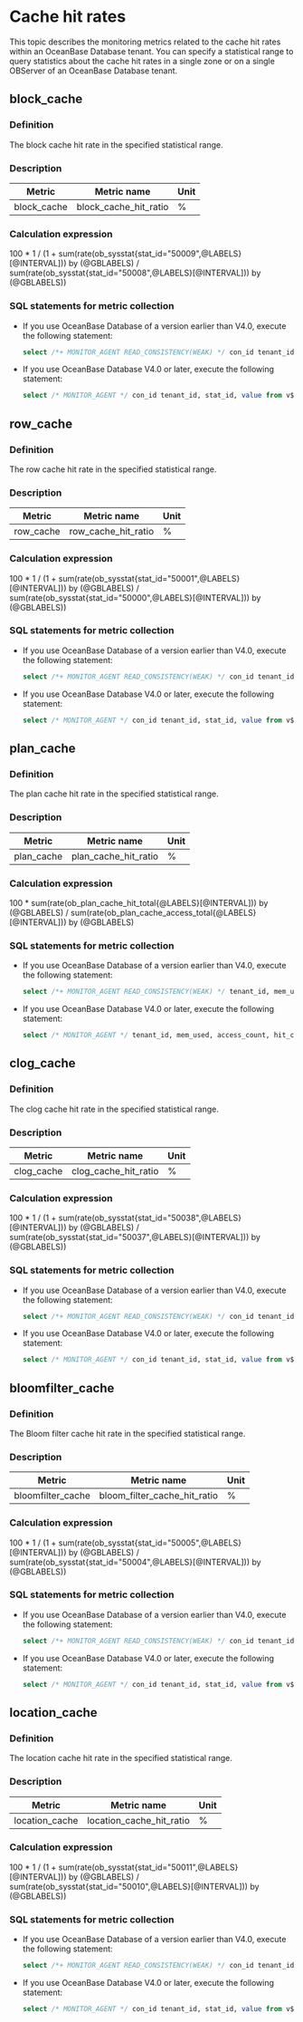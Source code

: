# Cache hit rates

This topic describes the monitoring metrics related to the cache hit rates within an OceanBase Database tenant. You can specify a statistical range to query statistics about the cache hit rates in a single zone or on a single OBServer of an OceanBase Database tenant.

## block_cache

### Definition

The block cache hit rate in the specified statistical range.

### Description

| **Metric**  |    **Metric name**    | **Unit** |
|-------------|-----------------------|----------|
| block_cache | block_cache_hit_ratio | %        |

### Calculation expression

100 \* 1 / (1 + sum(rate(ob_sysstat{stat_id="50009",@LABELS}\[@INTERVAL\])) by (@GBLABELS) / sum(rate(ob_sysstat{stat_id="50008",@LABELS}\[@INTERVAL\])) by (@GBLABELS))

### SQL statements for metric collection

* If you use OceanBase Database of a version earlier than V4.0, execute the following statement:

  ```sql
  select /*+ MONITOR_AGENT READ_CONSISTENCY(WEAK) */ con_id tenant_id, stat_id, value from v$sysstat where stat_id IN (50008, 50009) and (con_id > 1000 or con_id = 1) and class < 1000
  ```

* If you use OceanBase Database V4.0 or later, execute the following statement:

  ```sql
  select /* MONITOR_AGENT */ con_id tenant_id, stat_id, value from v$sysstat where stat_id IN (50008, 50009) and (con_id > 1000 or con_id = 1) and class < 1000
  ```

## row_cache

### Definition

The row cache hit rate in the specified statistical range.

### Description

| **Metric** |   **Metric name**   | **Unit** |
|------------|---------------------|----------|
| row_cache  | row_cache_hit_ratio | %        |

### Calculation expression

100 \* 1 / (1 + sum(rate(ob_sysstat{stat_id="50001",@LABELS}\[@INTERVAL\])) by (@GBLABELS) / sum(rate(ob_sysstat{stat_id="50000",@LABELS}\[@INTERVAL\])) by (@GBLABELS))

### SQL statements for metric collection

* If you use OceanBase Database of a version earlier than V4.0, execute the following statement:

  ```sql
  select /*+ MONITOR_AGENT READ_CONSISTENCY(WEAK) */ con_id tenant_id, stat_id, value from v$sysstat where stat_id IN (50000, 50001) and (con_id > 1000 or con_id = 1) and class < 1000
  ```

* If you use OceanBase Database V4.0 or later, execute the following statement:

  ```sql
  select /* MONITOR_AGENT */ con_id tenant_id, stat_id, value from v$sysstat where stat_id IN (50000, 50001) and (con_id > 1000 or con_id = 1) and class < 1000
  ```

## plan_cache

### Definition

The plan cache hit rate in the specified statistical range.

### Description

| **Metric** |   **Metric name**    | **Unit** |
|------------|----------------------|----------|
| plan_cache | plan_cache_hit_ratio | %        |

### Calculation expression

100 \* sum(rate(ob_plan_cache_hit_total{@LABELS}\[@INTERVAL\])) by (@GBLABELS) / sum(rate(ob_plan_cache_access_total{@LABELS}\[@INTERVAL\])) by (@GBLABELS)

### SQL statements for metric collection

* If you use OceanBase Database of a version earlier than V4.0, execute the following statement:

  ```sql
  select /*+ MONITOR_AGENT READ_CONSISTENCY(WEAK) */ tenant_id, mem_used, access_count, hit_count from v$plan_cache_stat
  ```

* If you use OceanBase Database V4.0 or later, execute the following statement:

  ```sql
  select /* MONITOR_AGENT */ tenant_id, mem_used, access_count, hit_count from V$OB_PLAN_CACHE_STAT
  ```

## clog_cache

### Definition

The clog cache hit rate in the specified statistical range.

### Description

| **Metric** |   **Metric name**    | **Unit** |
|------------|----------------------|----------|
| clog_cache | clog_cache_hit_ratio | %        |

### Calculation expression

100 \* 1 / (1 + sum(rate(ob_sysstat{stat_id="50038",@LABELS}\[@INTERVAL\])) by (@GBLABELS) / sum(rate(ob_sysstat{stat_id="50037",@LABELS}\[@INTERVAL\])) by (@GBLABELS))

### SQL statements for metric collection

* If you use OceanBase Database of a version earlier than V4.0, execute the following statement:

  ```sql
  select /*+ MONITOR_AGENT READ_CONSISTENCY(WEAK) */ con_id tenant_id, stat_id, value from v$sysstat where stat_id IN (50037, 50038) and (con_id > 1000 or con_id = 1) and class < 1000
  ```

* If you use OceanBase Database V4.0 or later, execute the following statement:

  ```sql
  select /* MONITOR_AGENT */ con_id tenant_id, stat_id, value from v$sysstat where stat_id IN (50037, 50038) and (con_id > 1000 or con_id = 1) and class < 1000
  ```

## bloomfilter_cache

### Definition

The Bloom filter cache hit rate in the specified statistical range.

### Description

|    **Metric**     |       **Metric name**        | **Unit** |
|-------------------|------------------------------|----------|
| bloomfilter_cache | bloom_filter_cache_hit_ratio | %        |

### Calculation expression

100 \* 1 / (1 + sum(rate(ob_sysstat{stat_id="50005",@LABELS}\[@INTERVAL\])) by (@GBLABELS) / sum(rate(ob_sysstat{stat_id="50004",@LABELS}\[@INTERVAL\])) by (@GBLABELS))

### SQL statements for metric collection

* If you use OceanBase Database of a version earlier than V4.0, execute the following statement:

  ```sql
  select /*+ MONITOR_AGENT READ_CONSISTENCY(WEAK) */ con_id tenant_id, stat_id, value from v$sysstat where stat_id IN (50004, 50005) and (con_id > 1000 or con_id = 1) and class < 1000
  ```

* If you use OceanBase Database V4.0 or later, execute the following statement:

  ```sql
  select /* MONITOR_AGENT */ con_id tenant_id, stat_id, value from v$sysstat where stat_id IN (50004, 50005) and (con_id > 1000 or con_id = 1) and class < 1000
  ```

## location_cache

### Definition

The location cache hit rate in the specified statistical range.

### Description

|   **Metric**   |     **Metric name**      | **Unit** |
|----------------|--------------------------|----------|
| location_cache | location_cache_hit_ratio | %        |

### Calculation expression

100 \* 1 / (1 + sum(rate(ob_sysstat{stat_id="50011",@LABELS}\[@INTERVAL\])) by (@GBLABELS) / sum(rate(ob_sysstat{stat_id="50010",@LABELS}\[@INTERVAL\])) by (@GBLABELS))

### SQL statements for metric collection

* If you use OceanBase Database of a version earlier than V4.0, execute the following statement:

  ```sql
  select /*+ MONITOR_AGENT READ_CONSISTENCY(WEAK) */ con_id tenant_id, stat_id, value from v$sysstat where stat_id IN (50010, 50011) and (con_id > 1000 or con_id = 1) and class < 1000
  ```

* If you use OceanBase Database V4.0 or later, execute the following statement:

  ```sql
  select /* MONITOR_AGENT */ con_id tenant_id, stat_id, value from v$sysstat where stat_id IN (50010, 50011) and (con_id > 1000 or con_id = 1) and class < 1000
  ```
